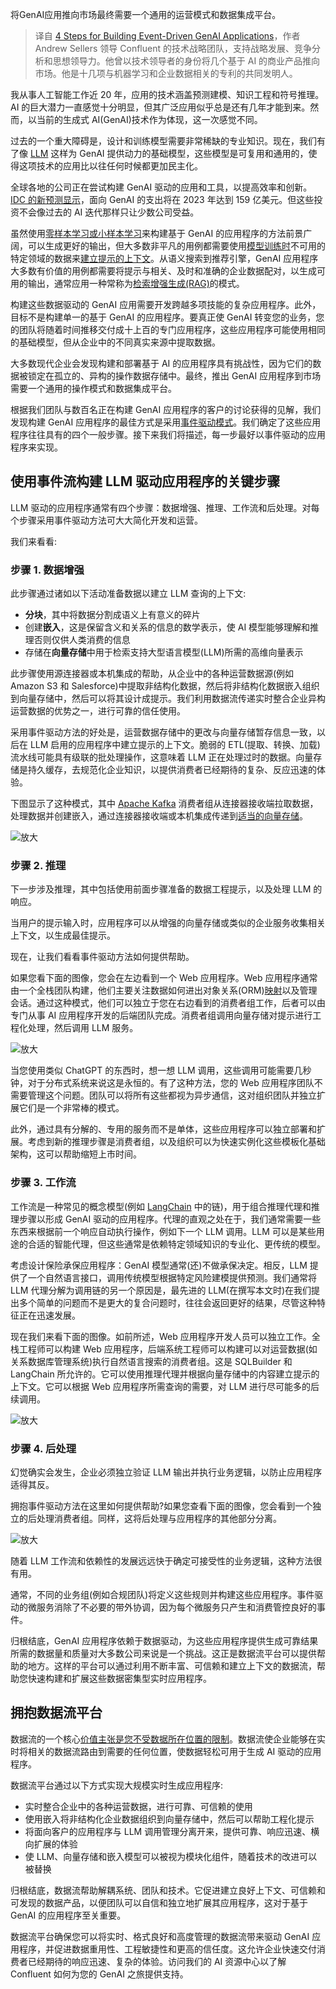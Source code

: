 <!--
title: 构建基于事件的GenAI应用
cover: https://cdn.thenewstack.io/media/2023/12/3763b70d-chatbot-1024x498.jpg
-->

将GenAI应用推向市场最终需要一个通用的运营模式和数据集成平台。

> 译自 [4 Steps for Building Event-Driven GenAI Applications](https://thenewstack.io/4-steps-for-building-event-driven-genai-applications/)，作者 Andrew Sellers 领导 Confluent 的技术战略团队，支持战略发展、竞争分析和思想领导力。他曾以技术领导者的身份将几个基于 AI 的商业产品推向市场。他是十几项与机器学习和企业数据相关的专利的共同发明人。

我从事人工智能工作近 20 年，应用的技术涵盖预测建模、知识工程和符号推理。AI 的巨大潜力一直感觉十分明显，但其广泛应用似乎总是还有几年才能到来。然而，以当前的生成式 AI(GenAI)技术作为体现，这一次感觉不同。

过去的一个重大障碍是，设计和训练模型需要非常稀缺的专业知识。现在，我们有了像 [LLM](https://www.techtarget.com/whatis/definition/large-language-model-LLM) 这样为 GenAI 提供动力的基础模型，这些模型是可复用和通用的，使得这项技术的应用比以往任何时候都更加民主化。

全球各地的公司正在尝试构建 GenAI 驱动的应用和工具，以提高效率和创新。[IDC 的新预测显示](https://www.idc.com/getdoc.jsp?containerId=prUS51310423)，面向 GenAI 的支出将在 2023 年达到 159 亿美元。但这些投资不会像过去的 AI 迭代那样只让少数公司受益。

虽然使用[零样本学习或小样本学习](https://www.techopedia.com/definition/34949/zero-shot-one-shot-few-shot-learning)来构建基于 GenAI 的应用程序的方法前景广阔，可以生成更好的输出，但大多数非平凡的用例都需要使用[模型训练时](https://roadmap.sh/guides/free-resources-to-learn-llms)不可用的特定领域的数据来[建立提示的上下文](https://www.confluent.io/blog/chatgpt-and-streaming-data-for-real-time-generative-ai/)。从语义搜索到推荐引擎，GenAI 应用程序大多数有价值的用例都需要将提示与相关、及时和准确的企业数据配对，以生成可用的输出，通常应用一种常称为[检索增强生成(RAG)](https://research.ibm.com/blog/retrieval-augmented-generation-RAG)的模式。

构建这些数据驱动的 GenAI 应用需要开发跨越多项技能的复杂应用程序。此外，目标不是构建单一的基于 GenAI 的应用程序。要真正使 GenAI 转变您的业务，您的团队将随着时间推移交付成十上百的专门应用程序，这些应用程序可能使用相同的基础模型，但从企业中的不同真实来源中提取数据。

大多数现代企业会发现构建和部署基于 AI 的应用程序具有挑战性，因为它们的数据被锁定在孤立的、异构的操作数据存储中。最终，推出 GenAI 应用程序到市场需要一个通用的操作模式和数据集成平台。

根据我们团队与数百名正在构建 GenAI 应用程序的客户的讨论获得的见解，我们发现构建 GenAI 应用程序的最佳方式是采用[事件驱动模式](https://thenewstack.io/the-rise-of-event-driven-architecture/)。我们确定了这些应用程序往往具有的四个一般步骤。接下来我们将描述，每一步最好以事件驱动的应用程序来实现。

## 使用事件流构建 LLM 驱动应用程序的关键步骤

LLM 驱动的应用程序通常有四个步骤：数据增强、推理、工作流和后处理。对每个步骤采用事件驱动方法可大大简化开发和运营。

我们来看看:

### 步骤 1. 数据增强

此步骤通过诸如以下活动准备数据以建立 LLM 查询的上下文:

- **分块**，其中将数据分割成语义上有意义的碎片
- 创建**嵌入**，这是保留含义和关系的信息的数学表示，使 AI 模型能够理解和推理否则仅供人类消费的信息
- 存储在**向量存储**中用于检索支持大型语言模型(LLM)所需的高维向量表示

此步骤使用源连接器或本机集成的帮助，从企业中的各种运营数据源(例如 Amazon S3 和 Salesforce)中提取非结构化数据，然后将非结构化数据嵌入组织到向量存储中，然后可以将其设计成提示。我们利用数据流传递实时整合企业异构运营数据的优势之一，进行可靠的信任使用。

采用事件驱动方法的好处是，运营数据存储中的更改与向量存储暂存信息一致，以后在 LLM 启用的应用程序中建立提示的上下文。脆弱的 ETL(提取、转换、加载)流水线可能具有级联的批处理操作，这意味着 LLM 正在处理过时的数据。向量存储是持久缓存，去规范化企业知识，以提供消费者已经期待的复杂、反应迅速的体验。

下图显示了这种模式，其中 [Apache Kafka](https://thenewstack.io/apache-kafka-primer/) 消费者组从连接器接收端拉取数据，处理数据并创建嵌入，通过连接器接收端或本机集成传递到[适当的向量存储](https://thenewstack.io/vector-databases-long-term-memory-for-artificial-intelligence/)。

![放大](https://cdn.thenewstack.io/media/2023/12/49660b8d-image1a.png)

### 步骤 2. 推理

下一步涉及推理，其中包括使用前面步骤准备的数据工程提示，以及处理 LLM 的响应。

当用户的提示输入时，应用程序可以从增强的向量存储或类似的企业服务收集相关上下文，以生成最佳提示。

现在，让我们看看事件驱动方法如何提供帮助。

如果您看下面的图像，您会在左边看到一个 Web 应用程序。Web 应用程序通常由一个全栈团队构建，他们主要关注数据如何进出对象关系(ORM)[映射](https://www.theserverside.com/definition/object-relational-mapping-ORM)以及管理会话。通过这种模式，他们可以独立于您在右边看到的消费者组工作，后者可以由专门从事 AI 应用程序开发的后端团队完成。消费者组调用向量存储对提示进行工程化处理，然后调用 LLM 服务。

![放大](https://cdn.thenewstack.io/media/2023/12/e49853fe-image2a.png)

当您使用类似 ChatGPT 的东西时，想一想 LLM 调用，这些调用可能需要几秒钟，对于分布式系统来说这是永恒的。有了这种方法，您的 Web 应用程序团队不需要管理这个问题。团队可以将所有这些都视为异步通信，这对组织团队并独立扩展它们是一个非常棒的模式。

此外，通过具有分解的、专用的服务而不是单体，这些应用程序可以独立部署和扩展。考虑到新的推理步骤是消费者组，以及组织可以为快速实例化这些模板化基础架构，这可以帮助缩短上市时间。

### 步骤 3. 工作流

工作流是一种常见的概念模型(例如 [LangChain](https://www.langchain.com/) 中的链)，用于组合推理代理和推理步骤以形成 GenAI 驱动的应用程序。代理的直观之处在于，我们通常需要一些东西来根据前一个响应自动执行操作，例如下一个 LLM 调用。LLM 可以是某些用途的合适的智能代理，但这些通常是依赖特定领域知识的专业化、更传统的模型。

考虑设计保险承保应用程序：GenAI 模型通常(还)不做承保决定。相反，LLM 提供了一个自然语言接口，调用传统模型根据特定风险建模提供预测。我们通常将 LLM 代理分解为调用链的另一个原因是，最先进的 LLM(在撰写本文时)在我们提出多个简单的问题而不是更大的复合问题时，往往会返回更好的结果，尽管这种特征正在迅速发展。

现在我们来看下面的图像。如前所述，Web 应用程序开发人员可以独立工作。全栈工程师可以构建 Web 应用程序，后端系统工程师可以构建可以对运营数据(如关系数据库管理系统)执行自然语言搜索的消费者组。这是 SQLBuilder 和 LangChain 所允许的。它可以使用推理代理并根据向量存储中的内容建立提示的上下文。它可以根据 Web 应用程序所需查询的需要，对 LLM 进行尽可能多的后续调用。

![放大](https://cdn.thenewstack.io/media/2023/12/0b3fd886-image3.png)

### 步骤 4. 后处理

幻觉确实会发生，企业必须独立验证 LLM 输出并执行业务逻辑，以防止应用程序适得其反。

拥抱事件驱动方法在这里如何提供帮助?如果您查看下面的图像，您会看到一个独立的后处理消费者组。同样，这将后处理与应用程序的其他部分分离。

![放大](https://cdn.thenewstack.io/media/2023/12/71458761-image4.png)

随着 LLM 工作流和依赖性的发展远远快于确定可接受性的业务逻辑，这种方法很有用。

通常，不同的业务组(例如合规团队)将定义这些规则并构建这些应用程序。事件驱动的微服务消除了不必要的带外协调，因为每个微服务只产生和消费管控良好的事件。

归根结底，GenAI 应用程序依赖于数据驱动，为这些应用程序提供生成可靠结果所需的数据量和质量对大多数公司来说是一个挑战。这正是数据流平台可以提供帮助的地方。这样的平台可以通过利用不断丰富、可信赖和建立上下文的数据流，帮助您快速构建和扩展这些数据密集型实时应用程序。

## 拥抱数据流平台

数据流的一个核心[价值主张是您不受数据所在位置的限制](https://www.confluent.io/blog/chatgpt-and-streaming-data-for-real-time-generative-ai/)。数据流使企业能够在实时将相关的数据流路由到需要的任何位置，使数据轻松可用于生成 AI 驱动的应用程序。

数据流平台通过以下方式实现大规模实时生成应用程序:

- 实时整合企业中的各种运营数据，进行可靠、可信赖的使用
- 使用嵌入将非结构化企业数据组织到向量存储中，然后可以帮助工程化提示
- 将面向客户的应用程序与 LLM 调用管理分离开来，提供可靠、响应迅速、横向扩展的体验
- 使 LLM、向量存储和嵌入模型可以被视为模块化组件，随着技术的改进可以被替换

归根结底，数据流帮助解耦系统、团队和技术。它促进建立良好上下文、可信赖和可发现的数据产品，以便团队可以自信和独立地扩展其应用程序，这对于基于 GenAI 的应用程序至关重要。

数据流平台确保您可以将实时、格式良好和高度管理的数据流带来驱动 GenAI 应用程序，并促进数据重用性、工程敏捷性和更高的信任度。这允许企业快速交付消费者已经期待的响应迅速、复杂的体验。访问我们的 AI 资源中心以了解 Confluent 如何为您的 GenAI 之旅提供支持。
